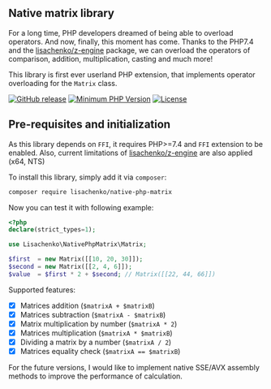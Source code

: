 Native matrix library
-----------------

For a long time, PHP developers dreamed of being able to overload operators. And now, finally, this moment has come. 
Thanks to the PHP7.4 and the [lisachenko/z-engine](https://github.com/lisachenko/z-engine) package, we can overload the
operators of comparison, addition, multiplication, casting and much more!

This library is first ever userland PHP extension, that implements operator overloading for the `Matrix` class.

[![GitHub release](https://img.shields.io/github/release/lisachenko/native-php-matrix.svg)](https://github.com/lisachenko/native-php-matrix/releases/latest)
[![Minimum PHP Version](http://img.shields.io/badge/php-%3E%3D%207.4-8892BF.svg)](https://php.net/)
[![License](https://img.shields.io/github/license/lisachenko/native-php-matrix.svg)](https://packagist.org/packages/lisachenko/native-php-matrix)


Pre-requisites and initialization
--------------

As this library depends on `FFI`, it requires PHP>=7.4 and `FFI` extension to be enabled. Also, current limitations of
[lisachenko/z-engine](https://github.com/lisachenko/z-engine) are also applied (x64, NTS)

To install this library, simply add it via `composer`:
```bash
composer require lisachenko/native-php-matrix
```

Now you can test it with following example:

```php
<?php
declare(strict_types=1);

use Lisachenko\NativePhpMatrix\Matrix;

$first  = new Matrix([[10, 20, 30]]);
$second = new Matrix([[2, 4, 6]]);
$value  = $first * 2 + $second; // Matrix([[22, 44, 66]])
```

Supported features:
 - [x] Matrices addition (`$matrixA + $matrixB`)
 - [x] Matrices subtraction (`$matrixA - $matrixB`)
 - [x] Matrix multiplication by number (`$matrixA * 2`)
 - [x] Matrices multiplication (`$matrixA * $matrixB`)
 - [x] Dividing a matrix by a number (`$matrixA / 2`)
 - [x] Matrices equality check (`$matrixA == $matrixB`)
 
For the future versions, I would like to implement native SSE/AVX assembly methods to improve the performance of calculation.

 
